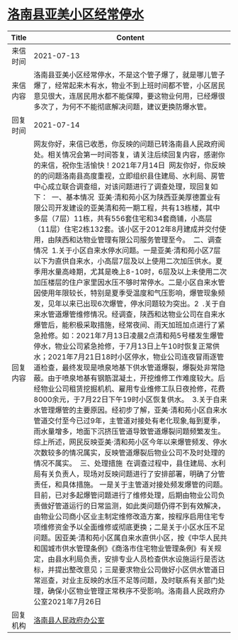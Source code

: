 # <a href="http://www.shangluo.gov.cn/zmhd/ldxxxx.jsp?urltype=leadermail.LeaderMailContentUrl&wbtreeid=1112&leadermailid=7485">洛南县亚美小区经常停水</a>
|Title|Content|
|:---:|---|
|来信时间|2021-07-13|
|来信内容|洛南县亚美小区经常停水，不是这个管子爆了，就是哪儿管子爆了，经常起来木有水，物业不到上班时间都不管，小区居民意见很大，连居民用水都不能保障，要这物业何用，已经爆很多次了，为何不不能彻底解决问题，建议更换防爆水管。|
|回复时间|2021-07-14|
|回复内容|网友你好，来信已收悉，你反映的问题已转洛南县人民政府阅处。相关情况会第一时间答复，请关注后续回复内容，感谢你的来信，祝你生活愉快！2021年7月14日  网友你好，你反映的的问题洛南县高度重视，立即组织县住建局、水利局、房管中心成立联合调查组，对该问题进行了调查处理，现回复如下：  一、基本情况  亚美·清和苑小区为陕西亚美厚德置业有限公司开发建设的亚美清和苑一期工程，共有13栋楼，其中多层（7层）11栋，共有556套住宅和34套商铺，小高层（11层）住宅2栋132套。该小区于2012年8月建成并交付使用，由陕西和达物业管理有限公司服务管理至今。  二、调查情况  1.关于小区自来水停水问题。一是亚美·清和苑小区7层以下为直供自来水，小高层7层及以上使用二次加压供水。夏季用水量高峰期，尤其是晚上8-10时，6层及以上未使用二次加压楼层的住户家里因水压不够时常停水。二是小区自来水管因使用年限较长，特别是夏季受温度和气压影响，爆管现象频发，见年以来已出现6次爆管，停水问题较为突出。2  .关于自来水管道爆管维修情况。经调查，陕西和达物业公司在自来水爆管后，能积极采取措施，经常夜间、雨天加班加点进行了紧急抢修。如：2021年7月13日凌晨2点清和苑5号楼发生爆管停水，物业公司紧急抢修，于7月13日上午10时恢复正常供水；2021年7月21日18时小区停水，物业公司连夜冒雨逐管道检查，最终发现是喷泉地基下供水管道爆裂，爆裂处非常隐蔽。由于喷泉地基有钢筋混凝土，开挖维修工作难度较大。后经物业公司租赁挖掘机机、雇用专业维修工队日夜抢修，花费8000余元，于7月22日下午19时小区恢复供水。  3.关于自来水管理爆管的主要原因。经初步了解，亚美·清和苑小区自来水管道交付至今已过9年，主管道对接处有老化现象,每到夏季，雨水量增多，地面下沉挤压管道导致管道爆裂问题频繁发生。综上所述，网民反映亚美·清和苑小区今年以来爆管频发、停水次数较多的情况属实，反映管道爆裂后物业公司不及时处理的情况不属实。  三、处理措施  在调查过程中，县住建局、水利局有关负责人，现场对反映问题进行了安排部署，明确了分管责任，和具体措施。 一是关于主管道对接处频发爆管的问题。目前，已对多起爆管问题进行了维修处理，后期由物业公司负责做好管道运行的日常监测，如此类问题仍得不到有效解决，由物业公司商小区业主制定维修改造方案，按程序启用住宅专项维修资金予以全面维修或彻底更换；二是关于小区水压不足问题。因亚美·清和苑小区属自来水直供小区，按《中华人民共和国城市供水管理条例》《商洛市住宅物业管理条例》有关规定，由县水利局负责，安排专业人员检查供水设施运行是否达标，并提出整改意见；三是要求物业公司做好小区供水管道日常巡查，对业主反映的水压不足等问题，及时联系有关部门处理，确保小区物业管理正常秩序不受影响。洛南县人民政府办公室2021年7月26日|
|回复机构|<a href="../../categories/agencies/洛南县人民政府办公室.md">洛南县人民政府办公室</a>|
